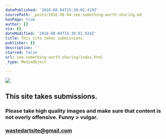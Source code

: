```yaml
---
datePublished: '2016-08-04T15:39:02.419Z'
sourcePath: _posts/2016-08-04-see-something-worth-sharing.md
hasPage: true
author: []
via: {}
dateModified: '2016-08-04T15:39:01.934Z'
title: This site takes submissions.
publisher: {}
description: ''
starred: false
url: see-something-worth-sharing/index.html
_type: MediaObject

---
```

![](https://s3-us-west-2.amazonaws.com/the-grid-img/p/34794f1d9997677a24d7b42321bba7984bdfa86c.jpg)

## This site takes submissions.

### Please take high quality images and make sure that content is not overly offensive. Funny \> vulgar.

### wastedartsite@gmail.com